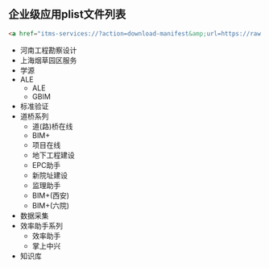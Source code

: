 ## 企业级应用plist文件列表

```html
<a href="itms-services://?action=download-manifest&amp;url=https://raw.githubusercontent.com/l900416/plistForiOS/master/xxx.plist" > </a>

```
>
>

* 河南工程勘察设计
* 上海烟草园区服务
* 学源
* ALE
  * ALE
  * GBIM
* 标准验证
* 道桥系列
  * 道(路)桥在线
  * BIM+
  * 项目在线
  * 地下工程建设
  * EPC助手
  * 新院址建设
  * 监理助手
  * BIM+(西安)
  * BIM+(六院)
* 数据采集
* 效率助手系列
  * 效率助手
  * 掌上中兴
* 知识库
